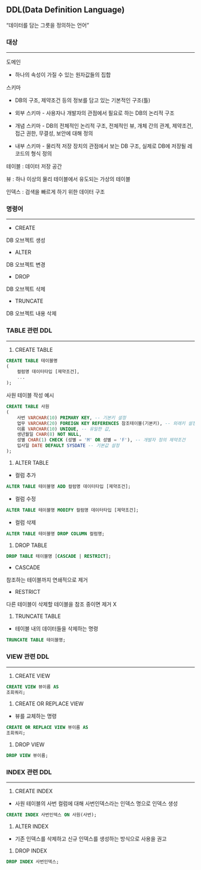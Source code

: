 ## DDL(Data Definition Language)

“데이터를 담는 그릇을 정의하는 언어”

### 대상

---

도메인

- 하나의 속성이 가질 수 있는 원자값들의 집합

스키마

- DB의 구조, 제약조건 등의 정보를 담고 있는 기본적인 구조(틀)

- 외부 스키마 - 사용자나 개발자의 관점에서 필요로 하는 DB의 논리적 구조

- 개념 스키마 - DB의 전체적인 논리적 구조, 전체적인 뷰, 개체 간의 관계, 제약조건, 접근 권한, 무결성, 보안에 대해 정의

- 내부 스키마 - 물리적 저장 장치의 관점에서 보는 DB 구조, 실제로 DB에 저장될 레코드의 형식 정의

테이블 : 데이터 저장 공간

뷰 : 하나 이상의 물리 테이블에서 유도되는 가상의 테이블

인덱스 : 검색을 빠르게 하기 위한 데이터 구조

### 명령어

---

- CREATE

DB 오브젝트 생성

- ALTER

DB 오브젝트 변경

- DROP

DB 오브젝트 삭제

- TRUNCATE

DB 오브젝트 내용 삭제

### TABLE 관련 DDL

---

1. CREATE TABLE

```sql
CREATE TABLE 테이블명
(
	컬럼명 데이터타입 [제약조건],
	...
);
```

사원 테이블 작성 예시

```sql
CREATE TABLE 사원
(
	사번 VARCHAR(10) PRIMARY KEY, -- 기본키 설정
	업무 VARCHAR(20) FOREIGN KEY REFERENCES 참조테이블(기본키), -- 외래키 설정
	이름 VARCHAR(10) UNIQUE, -- 유일한 값,
	생년월일 CHAR(8) NOT NULL,
	성별 CHAR(1) CHECK (성별 = 'M' OR 성별 = 'F'), -- 개발자 정의 제약조건
	입사일 DATE DEFAULT SYSDATE -- 기본값 설정
);
```

1. ALTER TABLE
- 컬럼 추가

```sql
ALTER TABLE 테이블명 ADD 컬럼명 데이터타입 [제약조건];
```

- 컬럼 수정

```sql
ALTER TABLE 테이블명 MODIFY 컬럼명 데이터타입 [제약조건];
```

- 컬럼 삭제

```sql
ALTER TABLE 테이블명 DROP COLUMN 컬럼명;
```

1. DROP TABLE

```sql
DROP TABLE 테이블명 [CASCADE | RESTRICT];
```

- CASCADE

참조하는 테이블까지 연쇄적으로 제거

- RESTRICT

다른 테이블이 삭제할 테이블을 참조 중이면 제거 X

1. TRUNCATE TABLE
- 테이블 내의 데이터들을 삭제하는 명령

```sql
TRUNCATE TABLE 테이블명;
```

### VIEW 관련 DDL

---

1. CREATE VIEW

```sql
CREATE VIEW 뷰이름 AS
조회쿼리;
```

1. CREATE OR REPLACE VIEW
- 뷰를 교체하는 명령

```sql
CREATE OR REPLACE VIEW 뷰이름 AS
조회쿼리;
```

1. DROP VIEW

```sql
DROP VIEW 뷰이름;
```

### INDEX 관련 DDL

---

1. CREATE INDEX
- 사원 테이블의 사번 컬럼에 대해 사번인덱스라는 인덱스 명으로 인덱스 생성

```sql
CREATE INDEX 사번인덱스 ON 사원(사번);
```

1. ALTER INDEX
- 기존 인덱스를 삭제하고 신규 인덱스를 생성하는 방식으로 사용을 권고

1. DROP INDEX

```sql
DROP INDEX 사번인덱스;
```